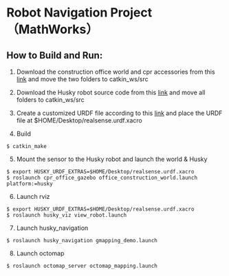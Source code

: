 # Robot Navigation Project（MathWorks）



## How to Build and Run:

1. Download the construction office world and cpr accessories from this [link](https://github.com/clearpathrobotics/cpr_gazebo/tree/noetic-devell) and move the two folders to catkin_ws/src

2. Download the Husky robot source code from this [link](https://github.com/husky/husky) and move all folders to catkin_ws/src


3. Create a customized URDF file according to this [link](https://github.com/clearpathrobotics/cpr_gazebo/tree/noetic-devel) and place the URDF file at $HOME/Desktop/realsense.urdf.xacro


4. Build

```console
$ catkin_make
```

5. Mount the sensor to the Husky robot and launch the world & Husky

```console
$ export HUSKY_URDF_EXTRAS=$HOME/Desktop/realsense.urdf.xacro
$ roslaunch cpr_office_gazebo office_construction_world.launch platform:=husky
```

6. Launch rviz

```console
$ export HUSKY_URDF_EXTRAS=$HOME/Desktop/realsense.urdf.xacro
$ roslaunch husky_viz view_robot.launch
```

7. Launch husky_navigation

```console
$ roslaunch husky_navigation gmapping_demo.launch
```

8. Launch octomap

```console
$ roslaunch octomap_server octomap_mapping.launch
```
